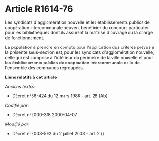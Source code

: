 # Article R1614-76

Les syndicats d'agglomération nouvelle et les établissements publics de coopération intercommunale peuvent bénéficier du
concours particulier pour les bibliothèques dont ils assurent la maîtrise d'ouvrage ou la charge de fonctionnement.

La population à prendre en compte pour l'application des critères prévus à la présente sous-section est, pour les syndicats
d'agglomération nouvelle, celle qui est comprise à l'intérieur du périmètre de la ville nouvelle et pour les établissements
publics de coopération intercommunale celle de l'ensemble des communes regroupées.

**Liens relatifs à cet article**

_Anciens textes_:

  - Décret n°86-424 du 12 mars 1986 - art. 28 (Ab)

_Codifié par_:

  - Décret n°2000-318 2000-04-07

_Modifié par_:

  - Décret n°2003-592 du 2 juillet 2003 - art. 2 ()
